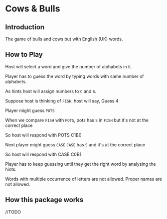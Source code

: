 # Cows & Bulls

## Introduction
  The game of bulls and cows but with English (UK) words.

## How to Play

Host will select a word and give the number of alphabets in it.

Player has to guess the word by typing words with same number of alphabets.

As hints host will assign numbers to `C` and `B`.

Suppose host is thinking of `FISH`.
host will say, Guess 4

Player might guess `POTS`

When we compare `FISH` with `POTS`, pots has `S` in `FISH` but it's not at the correct place

So host will respond with
POTS C1B0

Next player might guess `CASE`
`CASE` has `S` and it's at the correct place

So host will respond with
CASE C0B1

Player has to keep guessing until they get the right word by analysing the hints.

Words with multiple occurrence of letters are not allowed. Proper names are not allowed.

## How this package works

//TODO